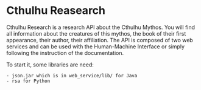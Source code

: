 # Cthulhu Reasearch
Cthulhu Research is a research API about the Cthulhu Mythos. You will find all information about the creatures of this mythos, the book of their first appearance, their author, their affiliation. The API is composed of two web services and can be used with the Human-Machine Interface or simply following the instruction of the documentation.

To start it, some libraries are need:

	- json.jar which is in web_service/lib/ for Java
	- rsa for Python